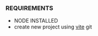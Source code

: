 ### REQUIREMENTS

- NODE INSTALLED
- create new project using [vite](https://vitejs.dev/guide/)
  git
